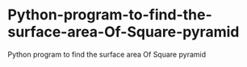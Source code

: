 # Python-program-to-find-the-surface-area-Of-Square-pyramid
Python program to find the surface area Of Square pyramid
